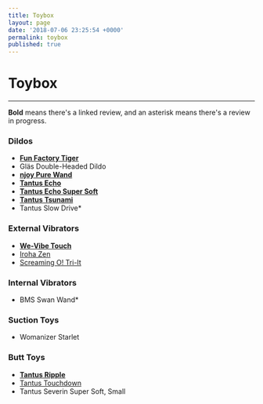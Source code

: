 ```yaml
---
title: Toybox
layout: page
date: '2018-07-06 23:25:54 +0000'
permalink: toybox
published: true
---
```


# Toybox

---

**Bold** means there's a linked review, and an asterisk means there's a review in progress.

### Dildos

- [**Fun Factory Tiger**](https://www.solochro.me/posts/fun-factory-tiger)
- Gläs Double-Headed Dildo
- [**njoy Pure Wand**](https://www.solochro.me/posts/njoy-pure-wand)
- [**Tantus Echo**](https://www.solochro.me/posts/tantus-echo)
- [**Tantus Echo Super Soft**](https://www.solochro.me/posts/tantus-echo)
- [**Tantus Tsunami**](https://www.solochro.me/posts/tantus-tsunami)
- Tantus Slow Drive*

### External Vibrators
- [**We-Vibe Touch**](https://www.solochro.me/posts/we-vibe-touch)
- [Iroha Zen](https://www.solochro.me/posts/iroha-zen)
- [Screaming O! Tri-It](http://www.solochro.me/posts/tri-it)

### Internal Vibrators

- BMS Swan Wand*

### Suction Toys
- Womanizer Starlet

### Butt Toys
- [**Tantus Ripple**](http://www.solochro.me/posts/tantus-ripple)
- [Tantus Touchdown](http://www.solochro.me/posts/tantus-touchdown)
- Tantus Severin Super Soft, Small
